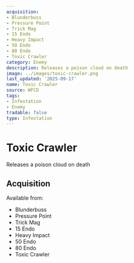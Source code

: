 ```yaml
---
acquisition:
- Blunderbuss
- Pressure Point
- Trick Mag
- 15 Endo
- Heavy Impact
- 50 Endo
- 80 Endo
- Toxic Crawler
category: Enemy
description: Releases a poison cloud on death
image: ../images/toxic-crawler.png
last_updated: '2025-09-17'
name: Toxic Crawler
source: WFCD
tags:
- Infestation
- Enemy
tradable: false
type: Infestation
---
```


# Toxic Crawler

Releases a poison cloud on death

## Acquisition

Available from:
- Blunderbuss
- Pressure Point
- Trick Mag
- 15 Endo
- Heavy Impact
- 50 Endo
- 80 Endo
- Toxic Crawler

